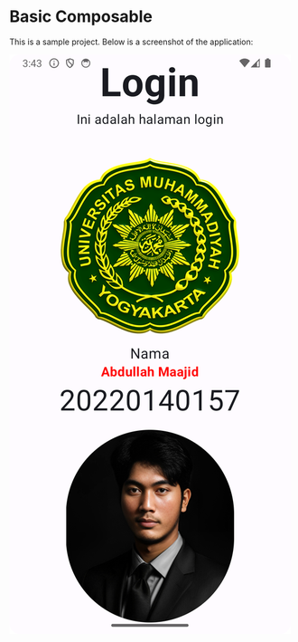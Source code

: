 # Basic Composable

This is a sample project. Below is a screenshot of the application:

![Screenshot](./ss.png)
